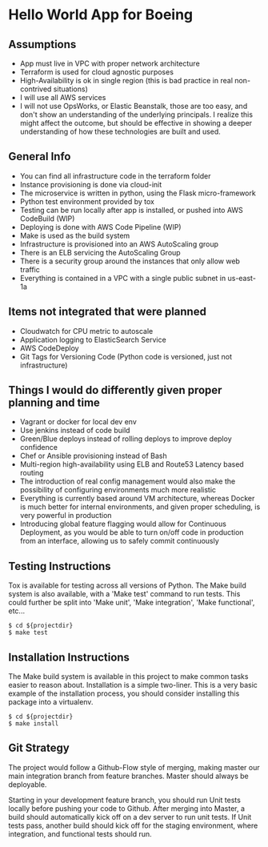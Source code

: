 
# Hello World App for Boeing

## Assumptions

- App must live in VPC with proper network architecture
- Terraform is used for cloud agnostic purposes
- High-Availability is ok in single region (this is bad practice in real non-contrived situations)
- I will use all AWS services
- I will not use OpsWorks, or Elastic Beanstalk, those are too easy, and don't show an understanding of the underlying principals. I realize this might affect the outcome,
  but should be effective in showing a deeper understanding of how these technologies are built and used.

## General Info

- You can find all infrastructure code in the terraform folder
- Instance provisioning is done via cloud-init
- The microservice is written in python, using the Flask micro-framework
- Python test environment provided by tox
- Testing can be run locally after app is installed, or pushed into AWS CodeBuild (WIP)
- Deploying is done with AWS Code Pipeline (WIP)
- Make is used as the build system
- Infrastructure is provisioned into an AWS AutoScaling group
- There is an ELB servicing the AutoScaling Group
- There is a security group around the instances that only allow web traffic
- Everything is contained in a VPC with a single public subnet in us-east-1a

## Items not integrated that were planned
- Cloudwatch for CPU metric to autoscale
- Application logging to ElasticSearch Service
- AWS CodeDeploy
- Git Tags for Versioning Code (Python code is versioned, just not infrastructure)

## Things I would do differently given proper planning and time

- Vagrant or docker for local dev env
- Use jenkins instead of code build
- Green/Blue deploys instead of rolling deploys to improve deploy confidence
- Chef or Ansible provisioning instead of Bash
- Multi-region high-availability using ELB and Route53 Latency based routing
- The introduction of real config management would also make the possibility of configuring environments much more realistic
- Everything is currently based around VM architecture, whereas Docker is much better for internal environments, and given proper scheduling, is very powerful in production
- Introducing global feature flagging would allow for Continuous Deployment, as you would be able to turn on/off code in production from an interface, allowing us to safely commit continuously

## Testing Instructions
Tox is available for testing across all versions of Python. The Make build system is also available, with a 'Make test' command to run tests. This could further be split into 'Make unit', 'Make integration', 'Make functional', etc...
```
$ cd ${projectdir}
$ make test
```

## Installation Instructions
The Make build system is available in this project to make common tasks easier to reason about. Installation is a simple two-liner. This is a very basic example of the installation process, you should consider installing this package into a virtualenv.

```
$ cd ${projectdir}
$ make install
```

## Git Strategy
The project would follow a Github-Flow style of merging, making master our main integration branch from feature branches. Master should always be deployable.

Starting in your development feature branch, you should run Unit tests locally before pushing your code to Github. After merging into Master, a build should automatically kick off on a dev server to run unit tests. If Unit tests pass, another build should kick off for the staging environment, where integration, and functional tests should run.
